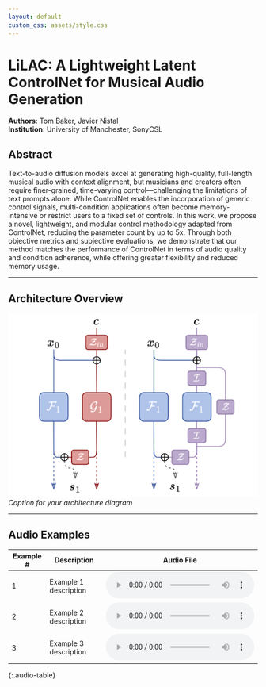 ```yaml
---
layout: default
custom_css: assets/style.css
---
```


# LiLAC: A Lightweight Latent ControlNet for Musical Audio Generation

**Authors**: Tom Baker, Javier Nistal  
**Institution**: University of Manchester, SonyCSL 


## Abstract
Text-to-audio diffusion models excel at generating high-quality, full-length musical audio with context alignment, but musicians and creators often require finer-grained, time-varying control—challenging the limitations of text prompts alone. While ControlNet enables the incorporation of generic control signals, multi-condition applications often become memory-intensive or restrict users to a fixed set of controls. In this work, we propose a novel, lightweight, and modular control methodology adapted from ControlNet, reducing the parameter count by up to 5x. Through both objective metrics and subjective evaluations, we demonstrate that our method matches the performance of ControlNet in terms of audio quality and condition adherence, while offering greater flexibility and reduced memory usage. 

---

## Architecture Overview
![Architecture Diagram](assets/LiLAC.png)
*Caption for your architecture diagram*

---

## Audio Examples

| Example # | Description                                  | Audio File                     |
|-----------|----------------------------------------------|--------------------------------|
| 1         | Example 1 description                        | <audio controls src="assets/audio/example1.wav"></audio> |
| 2         | Example 2 description                        | <audio controls src="assets/audio/example2.wav"></audio> |
| 3         | Example 3 description                        | <audio controls src="assets/audio/example3.wav"></audio> |
{:.audio-table}
